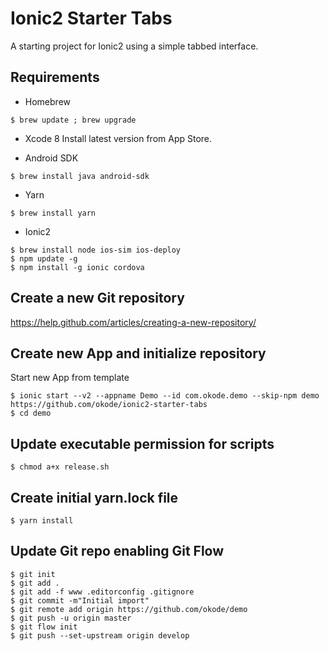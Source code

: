 Ionic2 Starter Tabs
===================

A starting project for Ionic2 using a simple tabbed interface.

Requirements
------------

* Homebrew
```
$ brew update ; brew upgrade
```

* Xcode 8
Install latest version from App Store.

* Android SDK
```
$ brew install java android-sdk
```

* Yarn
```
$ brew install yarn
```

* Ionic2
```
$ brew install node ios-sim ios-deploy
$ npm update -g
$ npm install -g ionic cordova
```

Create a new Git repository
---------------------------
https://help.github.com/articles/creating-a-new-repository/

Create new App and initialize repository
----------------------------------------
Start new App from template
```
$ ionic start --v2 --appname Demo --id com.okode.demo --skip-npm demo https://github.com/okode/ionic2-starter-tabs
$ cd demo
```

Update executable permission for scripts
----------------------------------------
```
$ chmod a+x release.sh
```

Create initial yarn.lock file
-----------------------------
```
$ yarn install
```

Update Git repo enabling Git Flow
---------------------------------
```
$ git init
$ git add .
$ git add -f www .editorconfig .gitignore
$ git commit -m"Initial import"
$ git remote add origin https://github.com/okode/demo
$ git push -u origin master
$ git flow init
$ git push --set-upstream origin develop
```
